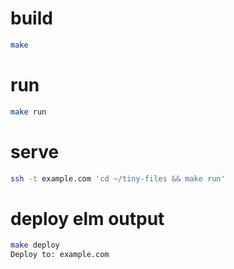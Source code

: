 # build

```bash
make
```

# run
```bash
make run
```

# serve

```bash
ssh -t example.com 'cd ~/tiny-files && make run'
```

# deploy elm output

```bash
make deploy
Deploy to: example.com
```
